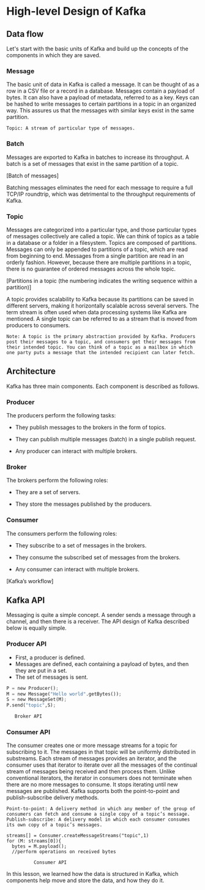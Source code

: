 # High-level Design of Kafka
## Data flow
Let's start with the basic units of Kafka and build up the concepts of the components in which they are saved.

### Message
The basic unit of data in Kafka is called a message. It can be thought of as a row in a CSV file or a record in a database. Messages contain a payload of bytes. It can also have a payload of metadata, referred to as a key. Keys can be hashed to write messages to certain partitions in a topic in an organized way. This assures us that the messages with similar keys exist in the same partition.
```
Topic: A stream of particular type of messages.
```

### Batch
Messages are exported to Kafka in batches to increase its throughput. A batch is a set of messages that exist in the same partition of a topic.

[Batch of messages]

Batching messages eliminates the need for each message to require a full TCP/IP roundtrip, which was detrimental to the throughput requirements of Kafka.

### Topic
Messages are categorized into a particular type, and those particular types of messages collectively are called a topic. We can think of topics as a table in a database or a folder in a filesystem. Topics are composed of partitions. Messages can only be appended to partitions of a topic, which are read from beginning to end. Messages from a single partition are read in an orderly fashion. However, because there are multiple partitions in a topic, there is no guarantee of ordered messages across the whole topic.

[Partitions in a topic (the numbering indicates the writing sequence within a partition)]

A topic provides scalability to Kafka because its partitions can be saved in different servers, making it horizontally scalable across several servers. The term stream is often used when data processing systems like Kafka are mentioned. A single topic can be referred to as a stream that is moved from producers to consumers.

```
Note: A topic is the primary abstraction provided by Kafka. Producers post their messages to a topic, and consumers get their messages from their intended topic. You can think of a topic as a mailbox in which one party puts a message that the intended recipient can later fetch.
```

## Architecture
Kafka has three main components. Each component is described as follows.

### Producer
The producers perform the following tasks:

- They publish messages to the brokers in the form of topics.

- They can publish multiple messages (batch) in a single publish request.

- Any producer can interact with multiple brokers.

### Broker
The brokers perform the following roles:

- They are a set of servers.

- They store the messages published by the producers.

### Consumer
The consumers perform the following roles:

- They subscribe to a set of messages in the brokers.

- They consume the subscribed set of messages from the brokers.

- Any consumer can interact with multiple brokers.

[Kafka’s workflow]

## Kafka API
Messaging is quite a simple concept. A sender sends a message through a channel, and then there is a receiver. The API design of Kafka described below is equally simple.

### Producer API
- First, a producer is defined.
- Messages are defined, each containing a payload of bytes, and then they are put in a set.
- The set of messages is sent.
```python
P = new Producer();
M = new Message("Hello world".getBytes());
S = new MessageSet(M);
P.send("topic",S);

   Broker API
```

### Consumer API
The consumer creates one or more message streams for a topic for subscribing to it.
The messages in that topic will be uniformly distributed in substreams.
Each stream of messages provides an iterator, and the consumer uses that iterator to iterate over all the messages of the continual stream of messages being received and then process them.
Unlike conventional iterators, the iterator in consumers does not terminate when there are no more messages to consume. It stops iterating until new messages are published.
Kafka supports both the point-to-point and publish-subscribe delivery methods.
```
Point-to-point: A delivery method in which any member of the group of consumers can fetch and consume a single copy of a topic’s message.
Publish-subscribe: A delivery model in which each consumer consumes its own copy of a topic’s messages.
```

```
streams[] = Consumer.createMessageStreams("topic",1)
for (M: streams[0]){
  bytes = M.payload();
  //perform operations on received bytes
  
          Consumer API
```
In this lesson, we learned how the data is structured in Kafka, which components help move and store the data, and how they do it.

